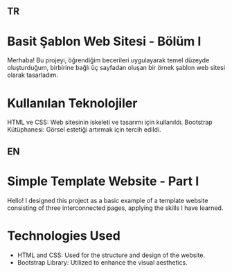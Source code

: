 <h2>TR</h2>
<h1> Basit Şablon Web Sitesi - Bölüm I </h1>

Merhaba! Bu projeyi, öğrendiğim becerileri uygulayarak temel düzeyde oluşturduğum, birbirine bağlı üç sayfadan oluşan bir örnek şablon web sitesi olarak tasarladım.

<h1> Kullanılan Teknolojiler </h1>

HTML ve CSS: Web sitesinin iskeleti ve tasarımı için kullanıldı.
Bootstrap Kütüphanesi: Görsel estetiği artırmak için tercih edildi.



<h2>EN</h2>
<h1> Simple Template Website - Part I </h1>

Hello! I designed this project as a basic example of a template website consisting of three interconnected pages, applying the skills I have learned.

<h1> Technologies Used </h1>
<ul>
<li>HTML and CSS: Used for the structure and design of the website.</li>
<li>Bootstrap Library: Utilized to enhance the visual aesthetics.</li>
</ul>
